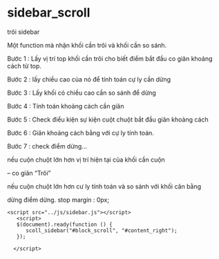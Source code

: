 # sidebar_scroll
trôi sidebar 

Một function mà nhận khối cần trôi và khối cần so sánh.


Bước 1 : Lấy vị trí top khối cần trôi cho biết điểm bắt đầu  co giãn khoảng cách từ top.

Bước 2 : lấy chiều cao của nó để tính toán cự ly cần dừng

Bước 3 : Lấy khối có chiều cao cần so sánh để dừng

Bước 4 : Tính toán khoảng cách cần giãn

Bước 5 : Check điểu kiện sự kiện cuột chuột bắt đầu giãn khoảng cách

Bước 6 : Giãn khoảng cách bằng với cự ly tính toán.

Bước 7 : check điểm dừng…



nếu cuộn chuột lớn hơn vị trí hiện tại của khối cần cuộn 

– co giãn “Trôi”

nếu cuộn chuột lớn hơn cư ly tính toán và so sánh với khối cân bằng 

dừng điểm dừng.  stop margin : 0px;


```
<script src="../js/sidebar.js"></script>
   <script>
   $(document).ready(function () {
      scoll_sidebar("#block_scroll", "#content_right");
   });

  </script>
  ```
